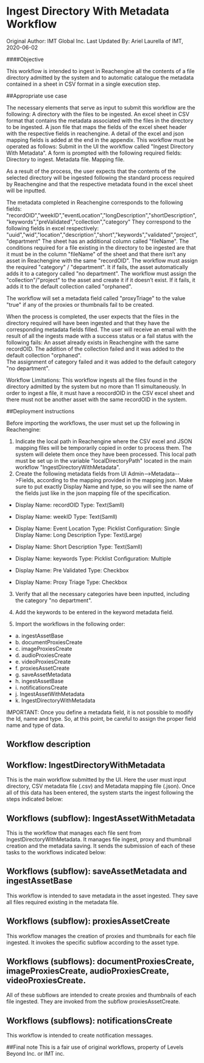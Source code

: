 # Ingest Directory With Metadata Workflow
Original Author: IMT Global Inc.
Last Updated By: Ariel Laurella of IMT, 2020-06-02

####Objective

This workflow is intended to ingest in Reachengine all the contents of a file directory admitted by the system and to automatic catalogue the metadata contained in a sheet in CSV format in a single execution step.

##Appropriate use case  

The necessary elements that serve as input to submit this workflow are the following:
A directory with the files to be ingested.
An excel sheet in CSV format that contains the metadata associated with the files in the directory to be ingested.
A json file that maps the fields of the excel sheet header with the respective fields in reachengine.
A detail of the excel and json mapping fields is added at the end in the appendix.
This workflow must be operated as follows:
Submit in the UI the workflow called "Ingest Directory With Metadata". A form is prompted with the following required fields:
Directory to ingest.
Metadata file. 
Mapping file.

As a result of the process, the user expects that the contents of the selected directory will be ingested following the standard process required by Reachengine and that the respective metadata found in the excel sheet will be inputted.

The metadata completed in Reachengine corresponds to the following fields:
"recordOID","weekID","eventLocation","longDescription","shortDescription","keywords","preValidated","collection","category"
They correspond to the following fields in excel respectively:
"uuid","wid","location","description","short","keywords","validated","project","department"
The sheet has an additional column called "fileName". The conditions required for a file existing in the directory to be ingested are that it must be in the column "fileName" of the sheet and that there isn’t any asset in Reachengine with the same "recordOID".
The workflow must assign the required "category" / "department". It if fails, the asset automatically adds it to a category called "no department".
The workflow must assign the "collection"/"project" to the asset and create it if it doesn’t exist. If it fails, it adds it to the default collection called "orphaned".  

The workflow will set a metadata field called "proxyTriage" to the value "true" if any of the proxies or thumbnails fail to be created.

When the process is completed, the user expects that the files in the directory required will have been ingested and that they have the corresponding metadata fields filled. The user will receive an email with the result of all the ingests made with a success status or a fail status with the following fails:
An asset already exists in Reachengine with the same recordOID.
The addition of the collection failed and it was added to the default collection "orphaned".  
The assignment of category failed and it was added to the default category "no department".  

Workflow Limitations: 
This workflow ingests all the files found in the directory admitted by the system but no more than 11 simultaneously.
In order to ingest a file, it must have a reocordOID in the CSV excel sheet and there must not be another asset with the same recordOID in the system.

##Deployment instructions 

Before importing the workflows, the user must set up the following in Reachengine:

1. Indicate the local path in Reachengine where the CSV excel and JSON mapping files will be temporarily copied in order to process them. The system will delete them once they have been processed. This local path must be set up in the variable "localDirectoryPath" located in the main workflow "IngestDirectoryWithMetadata".
2. Create the following metadata fields from UI Admin-->Metadata-->Fields, according to the mapping provided in the mapping json. Make sure to put exactly Display Name and type, so you will see the name of the fields just like in the json mapping file of the specification. 

* Display Name: recordOID
  Type: Text(Samll)

* Display Name: weekID
  Type: Text(Samll)

* Display Name: Event Location
  Type: Picklist
  Configuration: Single
  Display Name: Long Description
  Type: Text(Large)

* Display Name: Short Description
  Type: Text(Samll)

* Display Name: keywords
  Type: Picklist
  Configuration: Multiple

* Display Name: Pre Validated
  Type: Checkbox

* Display Name: Proxy Triage
  Type: Checkbox

3. Verify that all the necessary categories have been inputted, including the category "no department".

4. Add the keywords to be entered in the keyword metadata field.

5. Import the workflows in the following order:
* a. ingestAssetBase
* b. documentProxiesCreate
* c. imageProxiesCreate
* d. audioProxiesCreate
* e. videoProxiesCreate
* f. proxiesAssetCreate
* g. saveAssetMetadata
* h. ingestAssetBase
* i. notificationsCreate
* j. IngestAssetWithMetadata
* k. IngestDirectoryWithMetadata

IMPORTANT: Once you define a metadata field, it is not possible to modify the Id, name and type. So, at this point, be careful to assign the proper field name and type of data.


## Workflow description

## Workflow: IngestDirectoryWithMetadata

This is the main workflow submitted by the UI. Here the user must input directory, CSV metadata file (.csv) and Metadata mapping file (.json). Once all of this data has been entered, the system starts the ingest following the steps indicated below:


## Workflows (subflow): IngestAssetWithMetadata
This is the workflow that manages each file sent from IngestDirectoryWithMetadata. It manages file ingest, proxy and thumbnail creation and the metadata saving. It sends the submission of each of these tasks to the workflows indicated below:

## Workflows (subflow): saveAssetMetadata and ingestAssetBase
This workflow is intended to save metadata in the asset ingested. They save all files required existing in the metadata file. 

## Workflows (subflow): proxiesAssetCreate
This workflow manages the creation of proxies and thumbnails for each file ingested. It invokes the specific subflow according to the asset type. 

## Workflows (subflows):  documentProxiesCreate, imageProxiesCreate, audioProxiesCreate, videoProxiesCreate.
All of these subflows are intended to create proxies and thumbnails of each file ingested. They are invoked from the subflow proxiesAssetCreate.
## Workflows (subflows):  notificationsCreate
This workflow is intended to create notification messages.


##Final note
This is a fair use of original workflows, property of Levels Beyond Inc. or IMT inc. 

